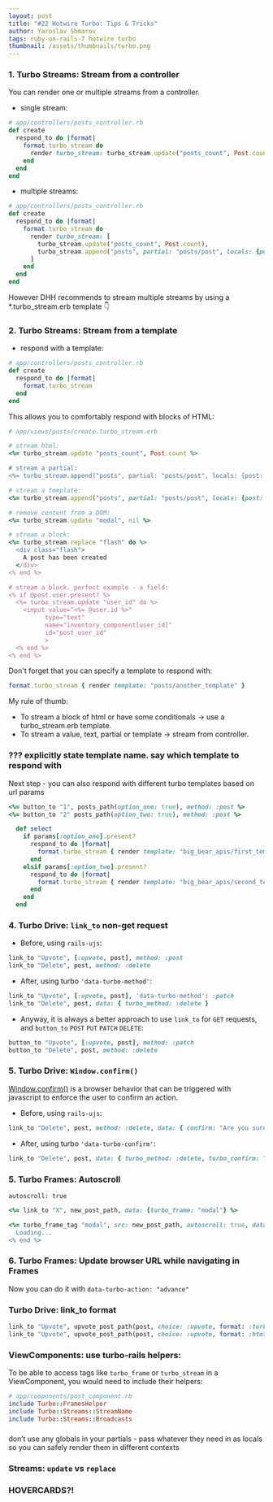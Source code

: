```yaml
---
layout: post
title: "#22 Hotwire Turbo: Tips & Tricks"
author: Yaroslav Shmarov
tags: ruby-on-rails-7 hotwire turbo
thumbnail: /assets/thumbnails/turbo.png
---
```


### 1. Turbo Streams: Stream from a controller

You can render one or multiple streams from a controller.

* single stream:

```ruby
# app/controllers/posts_controller.rb
def create
  respond_to do |format|
    format.turbo_stream do
      render turbo_stream: turbo_stream.update("posts_count", Post.count)
    end
  end
end
```

* multiple streams:

```ruby
# app/controllers/posts_controller.rb
def create
  respond_to do |format|
    format.turbo_stream do
      render turbo_stream: [
        turbo_stream.update("posts_count", Post.count),
        turbo_stream.append("posts", partial: "posts/post", locals: {post: @post})
      ]
    end
  end
end
```

However DHH recommends to stream multiple streams by using a *.turbo_stream.erb template 👇

### 2. Turbo Streams: Stream from a template

* respond with a template:

```ruby
# app/controllers/posts_controller.rb
def create
  respond_to do |format|
    format.turbo_stream
  end
end
```

This allows you to comfortably respond with blocks of HTML:

```ruby
# app/views/posts/create.turbo_stream.erb

# stream html:
<%= turbo_stream.update "posts_count", Post.count %>

# stream a partial:
<%= turbo_stream.append("posts", partial: "posts/post", locals: {post: @post}) %>

# stream a template:
<%= turbo_stream.append("posts", partial: "posts/post", locals: {post: @post}) %>

# remove content from a DOM:
<%= turbo_stream.update "modal", nil %>

# stream a block:
<%= turbo_stream.replace "flash" do %>
  <div class="flash">
    A post has been created
  </div>
<% end %>

# stream a block. perfect example - a field:
<% if @post.user.present? %>
  <%= turbo_stream.update "user_id" do %>
    <input value="<%= @user.id %>"
          type="text"
          name="inventory_component[user_id]"
          id="post_user_id"
          >
  <% end %>
<% end %>
```

Don't forget that you can specify a template to respond with:

```ruby
format.turbo_stream { render template: "posts/another_template" }
```

My rule of thumb: 
* To stream a block of html or have some conditionals -> use a turbo_stream.erb template.
* To stream a value, text, partial or template -> stream from controller.

### ??? explicitly state template name. say which template to respond with

Next step - you can also respond with different turbo templates based on url params

```ruby
<%= button_to "1", posts_path(option_one: true), method: :post %>
<%= button_to "2" posts_path(option_two: true), method: :post %>
```

```ruby
  def select
    if params[:option_one].present?
      respond_to do |format|
        format.turbo_stream { render template: "big_bear_apis/first_template" }
      end
    elsif params[:option_two].present?
      respond_to do |format|
        format.turbo_stream { render template: "big_bear_apis/second_template" }
      end
    end
  end
```

### 4. Turbo Drive: `link_to` non-get request

* Before, using `rails-ujs`:

```ruby
link_to "Upvote", [:upvote, post], method: :post
link_to "Delete", post, method: :delete
```

* After, using turbo `'data-turbo-method'`:

```ruby
link_to "Upvote", [:upvote, post], 'data-turbo-method': :patch
link_to "Delete", post, data: { turbo_method: :delete }
```

* Anyway, it is always a better approach to use `link_to` for `GET` requests, and `button_to` `POST` `PUT` `PATCH` `DELETE`:

```ruby
button_to "Upvote", [:upvote, post], method: :patch
button_to "Delete", post, method: :delete
```

### 5. Turbo Drive: `Window.confirm()`

[Window.confirm()](https://developer.mozilla.org/en-US/docs/Web/API/Window/confirm) is a browser behavior that can be triggered with javascript to enforce the user to confirm an action.

* Before, using `rails-ujs`:

```ruby
link_to "Delete", post, method: :delete, data: { confirm: "Are you sure?" }
```

* After, using turbo `'data-turbo-confirm'`:

```ruby
link_to "Delete", post, data: { turbo_method: :delete, turbo_confirm: "Are you sure?" }
```

### 5. Turbo Frames: Autoscroll

`autoscroll: true`

```ruby
<%= link_to "X", new_post_path, data: {turbo_frame: "modal"} %>
```

```ruby
<%= turbo_frame_tag "modal", src: new_post_path, autoscroll: true, data: {turbo_action: "advance"} do %>
  Loading...
<% end %>
```

### 6. Turbo Frames: Update browser URL while navigating in Frames

Now you can do it with `data-turbo-action: "advance"`

### Turbo Drive: link_to format

```ruby
link_to "Upvote", upvote_post_path(post, choice: :upvote, format: :turbo_stream)
link_to "Upvote", upvote_post_path(post, choice: :upvote, format: :html)
```

### ViewComponents: use turbo-rails helpers:

To be able to access tags like `turbo_frame` or `turbo_stream` in a ViewComponent, you would need to include their helpers:

```ruby
# app/components/post_component.rb
include Turbo::FramesHelper
include Turbo::Streams::StreamName
include Turbo::Streams::Broadcasts
```

###

don’t use any globals in your partials - pass whatever they need in as locals so you can safely render them in different contexts

### Streams: `update` vs `replace`

### HOVERCARDS?!